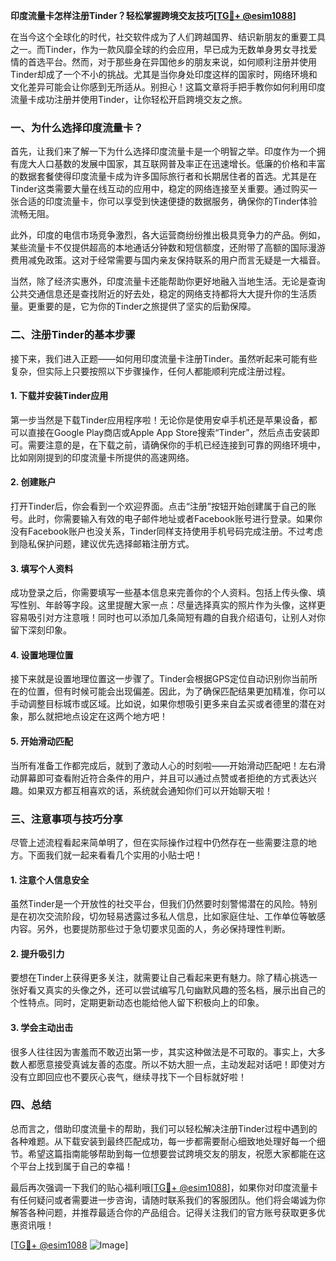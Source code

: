 **印度流量卡怎样注册Tinder？轻松掌握跨境交友技巧[[TG💪+ @esim1088](https://t.me/s/esim1088)]**

在当今这个全球化的时代，社交软件成为了人们跨越国界、结识新朋友的重要工具之一。而Tinder，作为一款风靡全球的约会应用，早已成为无数单身男女寻找爱情的首选平台。然而，对于那些身在异国他乡的朋友来说，如何顺利注册并使用Tinder却成了一个不小的挑战。尤其是当你身处印度这样的国家时，网络环境和文化差异可能会让你感到无所适从。别担心！这篇文章将手把手教你如何利用印度流量卡成功注册并使用Tinder，让你轻松开启跨境交友之旅。

### **一、为什么选择印度流量卡？**

首先，让我们来了解一下为什么选择印度流量卡是一个明智之举。印度作为一个拥有庞大人口基数的发展中国家，其互联网普及率正在迅速增长。低廉的价格和丰富的数据套餐使得印度流量卡成为许多国际旅行者和长期居住者的首选。尤其是在Tinder这类需要大量在线互动的应用中，稳定的网络连接至关重要。通过购买一张合适的印度流量卡，你可以享受到快速便捷的数据服务，确保你的Tinder体验流畅无阻。

此外，印度的电信市场竞争激烈，各大运营商纷纷推出极具竞争力的产品。例如，某些流量卡不仅提供超高的本地通话分钟数和短信额度，还附带了高额的国际漫游费用减免政策。这对于经常需要与国内亲友保持联系的用户而言无疑是一大福音。

当然，除了经济实惠外，印度流量卡还能帮助你更好地融入当地生活。无论是查询公共交通信息还是查找附近的好去处，稳定的网络支持都将大大提升你的生活质量。更重要的是，它为你的Tinder之旅提供了坚实的后勤保障。

### **二、注册Tinder的基本步骤**

接下来，我们进入正题——如何用印度流量卡注册Tinder。虽然听起来可能有些复杂，但实际上只要按照以下步骤操作，任何人都能顺利完成注册过程。

#### **1. 下载并安装Tinder应用**
第一步当然是下载Tinder应用程序啦！无论你是使用安卓手机还是苹果设备，都可以直接在Google Play商店或Apple App Store搜索“Tinder”，然后点击安装即可。需要注意的是，在下载之前，请确保你的手机已经连接到可靠的网络环境中，比如刚刚提到的印度流量卡所提供的高速网络。

#### **2. 创建账户**
打开Tinder后，你会看到一个欢迎界面。点击“注册”按钮开始创建属于自己的账号。此时，你需要输入有效的电子邮件地址或者Facebook账号进行登录。如果你没有Facebook账户也没关系，Tinder同样支持使用手机号码完成注册。不过考虑到隐私保护问题，建议优先选择邮箱注册方式。

#### **3. 填写个人资料**
成功登录之后，你需要填写一些基本信息来完善你的个人资料。包括上传头像、填写性别、年龄等字段。这里提醒大家一点：尽量选择真实的照片作为头像，这样更容易吸引对方注意哦！同时也可以添加几条简短有趣的自我介绍语句，让别人对你留下深刻印象。

#### **4. 设置地理位置**
接下来就是设置地理位置这一步骤了。Tinder会根据GPS定位自动识别你当前所在的位置，但有时候可能会出现偏差。因此，为了确保匹配结果更加精准，你可以手动调整目标城市或区域。比如说，如果你想吸引更多来自孟买或者德里的潜在对象，那么就把地点设定在这两个地方吧！

#### **5. 开始滑动匹配**
当所有准备工作都完成后，就到了激动人心的时刻啦——开始滑动匹配吧！左右滑动屏幕即可查看附近符合条件的用户，并且可以通过点赞或者拒绝的方式表达兴趣。如果双方都互相喜欢的话，系统就会通知你们可以开始聊天啦！

### **三、注意事项与技巧分享**

尽管上述流程看起来简单明了，但在实际操作过程中仍然存在一些需要注意的地方。下面我们就一起来看看几个实用的小贴士吧！

#### **1. 注意个人信息安全**
虽然Tinder是一个开放性的社交平台，但我们仍然要时刻警惕潜在的风险。特别是在初次交流阶段，切勿轻易透露过多私人信息，比如家庭住址、工作单位等敏感内容。另外，也要提防那些过于急切要求见面的人，务必保持理性判断。

#### **2. 提升吸引力**
要想在Tinder上获得更多关注，就需要让自己看起来更有魅力。除了精心挑选一张好看又真实的头像之外，还可以尝试编写几句幽默风趣的签名档，展示出自己的个性特点。同时，定期更新动态也能给他人留下积极向上的印象。

#### **3. 学会主动出击**
很多人往往因为害羞而不敢迈出第一步，其实这种做法是不可取的。事实上，大多数人都愿意接受真诚友善的态度。所以不妨大胆一点，主动发起对话吧！即使对方没有立即回应也不要灰心丧气，继续寻找下一个目标就好啦！

### **四、总结**

总而言之，借助印度流量卡的帮助，我们可以轻松解决注册Tinder过程中遇到的各种难题。从下载安装到最终匹配成功，每一步都需要耐心细致地处理好每一个细节。希望这篇指南能够帮助到每一位想要尝试跨境交友的朋友，祝愿大家都能在这个平台上找到属于自己的幸福！

最后再次强调一下我们的贴心福利哦[[TG💪+ @esim1088](https://t.me/s/esim1088)]，如果你对印度流量卡有任何疑问或者需要进一步咨询，请随时联系我们的客服团队。他们将会竭诚为你解答各种问题，并推荐最适合你的产品组合。记得关注我们的官方账号获取更多优惠资讯哦！

[[TG💪+ @esim1088](https://t.me/s/esim1088) ![Image](https://i.postimg.cc/4NQfJmqS/Snipaste-2025-05-13-00-14-12.png)]